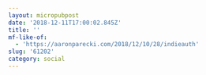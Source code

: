 ```yaml
---
layout: micropubpost
date: '2018-12-11T17:00:02.845Z'
title: ''
mf-like-of:
  - 'https://aaronparecki.com/2018/12/10/28/indieauth'
slug: '61202'
category: social
---
```

